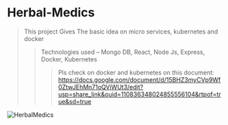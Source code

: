 # Herbal-Medics
>This project Gives The basic idea on micro services, kubernetes and docker
>>Technologies used – Mongo DB, React, Node Js,
Express, Docker, Kubernetes
>>>Pls check on docker and kubernetes on this document: https://docs.google.com/document/d/15BHZ3myCVp9Wf0ZtwJEhMn71oQViWUt3/edit?usp=share_link&ouid=110836348024855556104&rtpof=true&sd=true

![HerbalMedics](https://github.com/KOTTAGENVH/Herbal-Medics/assets/87430226/9980a54b-fb07-4bca-b745-1748ab618195)

